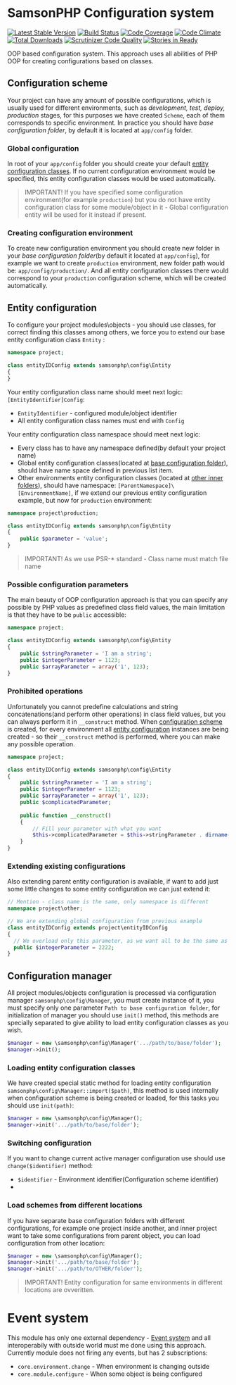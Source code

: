 # SamsonPHP Configuration system

[![Latest Stable Version](https://poser.pugx.org/samsonphp/config/v/stable.svg)](https://packagist.org/packages/samsonphp/config) 
[![Build Status](https://travis-ci.org/samsonphp/config.png)](https://travis-ci.org/samsonphp/config) 
[![Code Coverage](https://scrutinizer-ci.com/g/samsonphp/config/badges/coverage.png?b=master)](https://scrutinizer-ci.com/g/samsonphp/config/?branch=master)
[![Code Climate](https://codeclimate.com/github/samsonphp/config/badges/gpa.svg)](https://codeclimate.com/github/samsonphp/config) 
[![Total Downloads](https://poser.pugx.org/samsonphp/config/downloads.svg)](https://packagist.org/packages/samsonphp/config)
[![Scrutinizer Code Quality](https://scrutinizer-ci.com/g/samsonphp/config/badges/quality-score.png?b=master)](https://scrutinizer-ci.com/g/samsonphp/config/?branch=master)
[![Stories in Ready](https://badge.waffle.io/samsonphp/config.png?label=ready&title=Ready)](https://waffle.io/samsonphp/config)

OOP based configuration system. This approach uses all abilities of PHP OOP for creating configurations based on classes.  

## Configuration scheme
Your project can have any amount of possible configurations, which is usually used for different environments, such as *development, test, deploy, production* stages,
for this purposes we have created ```Scheme```, each of them corresponds to specific environment. In practice you should have _base configuration folder_,
by default it is located at ```app/config``` folder. 

### Global configuration 
In root of your ```app/config``` folder you should create your default [entity configuration classes](#entity-configuration). If no current configuration environment would be specified, this
entity configuration classes would be used automatically. 
> IMPORTANT! If you have specified some configuration environment(for example ```production```) but you do not have entity configuration class for some module/object in it - Global
configuration entity will be used for it instead if present.

### Creating configuration environment
To create new configuration environment you should create new folder in your _base configuration folder_(by default it located at ```app/config```), for example we want to create ```production``` environment, new folder path would be: ```app/config/production/```. And all entity configuration classes there would correspond to your ```production``` configuration scheme, which will be created automatically.

## Entity configuration
To configure your project modules\objects  - you should use classes, for correct finding this classes among others, we force you to extend our base entity configuration class ```Entity``` :

```php
namespace project;

class entityIDConfig extends samsonphp\config\Entity
{    
}
```

Your entity configuration class name should meet next logic: ```[EntityIdentifier]Config```:
* ```EntityIdentifier``` - configured module/object identifier  
* All entity configuration class names must end with ```Config```

Your entity configuration class namespace should meet next logic:
* Every class has to have any namespace defined(by default your project name)
* Global entity configuration classes(located at [base configuration folder](#configuration-scheme)), should
have name space defined in previous list item.
* Other environments entity configuration classes (located at [other inner folders](#creating-configuration-environment)),
should have namespace: ```[ParentNamespace]\[EnvironmentName]```, if we extend our previous entity configuration example, but now for ```production``` environment:

```php
namespace project\production;

class entityIDConfig extends samsonphp\config\Entity
{
    public $parameter = 'value';
}
```

> IMPORTANT! As we use PSR-* standard - Class name must match file name

### Possible configuration parameters
The main beauty of OOP configuration approach is that you can specify any possible  by PHP values as predefined class field values, the main
limitation is that they have to be ```public``` accessible:

```php
namespace project;

class entityIDConfig extends samsonphp\config\Entity
{    
    public $stringParameter = 'I am a string';
    public $integerParameter = 1123;
    public $arrayParameter = array('1', 123);
}
```

### Prohibited operations  
Unfortunately you cannot predefine calculations and string concatenations(and perform other operations) in class field values, but you can 
always perform it in ```__construct``` method. When [configuration scheme](#configuration-scheme) is created, for every environment all 
[entity configuration](#entity-configuration) instances are being created - so their ```__construct``` method is performed, where you
can make any possible operation.

```php
namespace project;

class entityIDConfig extends samsonphp\config\Entity
{    
    public $stringParameter = 'I am a string';
    public $integerParameter = 1123;
    public $arrayParameter = array('1', 123);
    public $complicatedParameter;
    
    public function __construct()
    {
        // Fill your parameter with what you want
        $this->complicatedParameter = $this->stringParameter . dirname(__DIR__); 
    }
}
```

### Extending existing configurations
Also extending parent entity configuration is available, if want to add just some little changes to some entity configuration we can just extend it:
```php
// Mention - class name is the same, only namespace is different
namespace project\other;

// We are extending global configuration from previous example
class entityIDConfig extends project\entityIDConfig
{
  // We overload only this parameter, as we want all to be the same as parent
  public $integerParameter = 2222;
}
```

## Configuration manager
All project modules/objects configuration is processed via configuration manager ```samsonphp\config\Manager```, you must create instance of it, you must specify
only one parameter ```Path to base configuration folder```, for initialization of manager you should use ```init()``` method, this methods are specially separated
to give ability to load entity configuration classes as you wish.  
```php 
$manager = new \samsonphp\config\Manager('.../path/to/base/folder');
$manager->init();
```

### Loading entity configuration classes
We have created special static method for loading entity configuration ```samsonphp\config\Manager::import($path)```, this method is used internally when configuration scheme is being created or loaded, for this tasks you should use ```init(path)```:
```php 
$manager = new \samsonphp\config\Manager();
$manager->init('.../path/to/base/folder');
```

### Switching configuration
If you want to change current active manager configuration use should use ```change($identifier)``` method:
* ```$identifier``` - Environment identifier(Configuration scheme identifier)
* 
### Load schemes from different locations
If you have separate base configuration folders with different configurations, for example one project inside another, and inner project want to take some configurations from parent object, you can load configuration from other location:
```php 
$manager = new \samsonphp\config\Manager();
$manager->init('.../path/to/base/folder');
$manager->init('.../path/to/OTHER/folder');
```
> IMPORTANT! Entity configuration for same environments in different locations are ovveritten.

# Event system
This module has only one external dependency - [Event system](https://github.com/samsonos/php_event) and all interoperabily with outside world must me done using this approach. 
Currently module does not firing any events, but has 2 subscriptions:
* ```core.environment.change``` - When environment is changing outside
* ```core.module.configure``` - When some object is being configured


